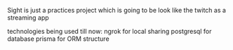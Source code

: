 Sight is just a practices project which is going to be look like the twitch as a streaming app

technologies being used till now:
ngrok for local sharing
postgresql for database
prisma for ORM structure

